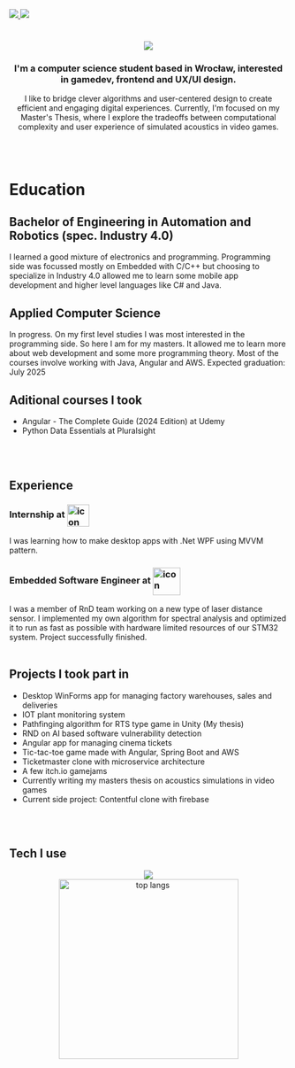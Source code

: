 <a href="https://www.linkedin.com/in/kacper-mejsner-7617a8238/" target="_blank">
    <img src="https://img.shields.io/badge/LinkedIn-0077B5?style=for-the-badge&logo=linkedin&logoColor=white" target="_blank"/>
</a>
<a href="https://kacpermejs.github.io" target="_blank">
    <img src="https://img.shields.io/badge/Portfolio-FF5722?style=for-the-badge&logo=google-chrome&logoColor=white" target="_blank" />
</a>
<h1 align="center">
    <img src="https://readme-typing-svg.herokuapp.com/?font=Righteous&size=35&center=true&vCenter=true&width=500&height=70&duration=4000&lines=Hello+There!+👋;+I'm+Kacper!;" />
</h1>

<h3 align="center">I'm a computer science student based in Wrocław, interested in gamedev, frontend and UX/UI design.</h3>

<p align="center">
    I like to bridge clever algorithms and user-centered design to create efficient and engaging digital
    experiences. Currently, I'm focused on my Master's Thesis, where I explore the tradeoffs between
    computational complexity and user experience of simulated acoustics in video games.
</p>

<br>
<br>

# Education

## Bachelor of Engineering in Automation and Robotics (spec. Industry 4.0)
I learned a good mixture of electronics and programming. Programming side was focussed mostly on Embedded with C/C++ but choosing to specialize in Industry 4.0 allowed me to learn some mobile app development and higher level languages like C# and Java.

## Applied Computer Science
In progress. On my first level studies I was most interested in the programming side. So here I am for my masters. It allowed me to learn more about web development and some more programming theory. Most of the courses involve working with Java, Angular and AWS.
Expected graduation: July 2025

## Aditional courses I took
- Angular - The Complete Guide (2024 Edition) at Udemy
- Python Data Essentials at Pluralsight

<br>
<br>

## Experience
<h3>
Internship at <img src="https://github.com/kacpermejs/kacpermejs/assets/51543504/0d74425f-d94a-4183-bc01-5a1d363e0c6b" alt="icon" height="40" align="center"/>
</h3>

I was learning how to make desktop apps with .Net WPF using MVVM pattern.

<h3>
    Embedded Software Engineer at <img src="https://github.com/kacpermejs/kacpermejs/assets/51543504/a89d7d1f-97bf-4b26-a4c7-a07753f919fb" alt="icon" height="50" align="center"/>    
</h3> 

I was a member of RnD team working on a new type of laser distance sensor. I implemented my own
 algorithm for spectral analysis and optimized it to run as fast as possible with hardware limited
 resources of our STM32 system. Project successfully finished.
<br>
<br>

## Projects I took part in
- Desktop WinForms app for managing factory warehouses, sales and deliveries
- IOT plant monitoring system
- Pathfinging algorithm for RTS type game in Unity (My thesis)
- RND on AI based software vulnerability detection
- Angular app for managing cinema tickets
- Tic-tac-toe game made with Angular, Spring Boot and AWS
- Ticketmaster clone with microservice architecture
- A few itch.io gamejams
- Currently writing my masters thesis on acoustics simulations in video games
- Current side project: Contentful clone with firebase 

<br>
<br>

## Tech I use

<div align="center">
    <img src="https://skillicons.dev/icons?i=html,css,js,ts,angular,java,spring,firebase,github,unity,visualstudio,vscode,cs,cpp,c,python&perline=8"/><br>
</div>

<div align="center">
    <img width=325 align="center" src="https://github-readme-stats.vercel.app/api/top-langs/?username=kacpermejs&hide=ShaderLab&langs_count=6&layout=compact&theme=react&border_radius=10&size_weight=0.5&count_weight=0.5" alt="top langs" />
</div>


